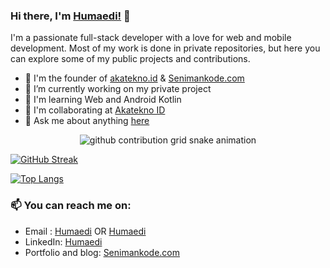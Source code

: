 ### Hi there, I'm [Humaedi!](https://humaedi.akatekno.id) 👋

I'm a passionate full-stack developer with a love for web and mobile development. Most of my work is done in private repositories, but here you can explore some of my public projects and contributions.

- 🧑 I'm the founder of [akatekno.id](https://akatekno.id) & [Senimankode.com](https://senimankode.com)
- 🔭 I’m currently working on my private project 
- 🌱 I'm learning Web and Android Kotlin
- 👯 I'm collaborating at [Akatekno ID](https://github.com/AkateknoID)
- 💬 Ask me about anything [here](https://github.com/Orlinkzz/Humaedi/issues)

<div align="center">
  <picture align="center">
    <source media="(prefers-color-scheme: dark)" srcset="https://raw.githubusercontent.com/Orlinkzz/Orlinkzz/refs/heads/svg/dark.svg">
    <source media="(prefers-color-scheme: light)" srcset="https://raw.githubusercontent.com/Orlinkzz/Orlinkzz/refs/heads/svg/light.svg">
    <img alt="github contribution grid snake animation" src="https://raw.githubusercontent.com/Orlinkzz/Orlinkzz/refs/heads/svg/light.svg">
  </picture>
</div>

<!-- ![Orlinkzz GitHub stats](https://github-readme-stats.vercel.app/api/?username=orlinkzz&show_icons=true&title_color=fff&icon_color=79ff97&text_color=9f9f9f&bg_color=151515) -->
[![GitHub Streak](http://github-readme-streak-stats.herokuapp.com?user=Orlinkzz&theme=dark)](https://git.io/streak-stats)

[![Top Langs](https://github-readme-stats.vercel.app/api/top-langs/?username=orlinkzz&layout=compact&theme=vision-friendly-dark&langs_count=8)](https://github.com/anuraghazra/github-readme-stats)

### 📫 You can reach me on:
* Email : [Humaedi](mailto:humaedi.medi99@gmail.com) OR [Humaedi](mailto:humaedi@akatekno.id)
* LinkedIn: [Humaedi](https://www.linkedin.com/in/humaedi-medi-b253601b3a/)
* Portfolio and blog: [Senimankode.com](https://senimankode.com)
<!-- * Instagram: [@_humaedi](https://www.instagram.com/_humaedi) -->
<!-- * Facebook: [Humaedi](https://www.facebook.com/medi.kedungsana) -->
